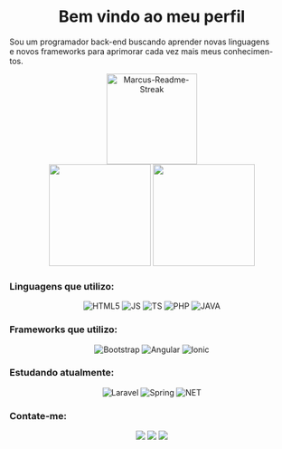 <h1 align="center">Bem vindo ao meu perfil</h1> 

<p>Sou um programador back-end buscando aprender novas linguagens<br> 
e novos frameworks para aprimorar cada vez mais meus conhecimen-<br>
tos.</p>
<div>
  <div align="center">
  <img alt="Marcus-Readme-Streak" height="160em" src ="https://github-readme-streak-stats.herokuapp.com?user=Marcu0&theme=dracula&hide_border=true&background=FFFFFF00">
</div>
</div>
 <div align="center">
    <img height="180em" src="https://github-readme-stats.vercel.app/api?username=Marcu0&show_icons=true&locale=pt-br&theme=dracula&include_all_commits=true&count_private=true" />
    <img height="180em" src="https://github-readme-stats.vercel.app/api/top-langs/?username=Marcu0&locale=pt-br&layout=compact&langs_count=7&theme=dracula"/>
</div>

### Linguagens que utilizo:
<div align="center">

![HTML5](https://img.shields.io/badge/HTML5-E34F26?style=for-the-badge&logo=html5&logoColor=white)
![JS](https://img.shields.io/badge/JavaScript-F7DF1E.svg?style=for-the-badge&logo=JavaScript&logoColor=black)
![TS](https://img.shields.io/badge/TypeScript-007ACC?style=for-the-badge&logo=typescript&logoColor=white)
![PHP](https://img.shields.io/badge/PHP-777BB4?style=for-the-badge&logo=php&logoColor=white)
![JAVA](https://img.shields.io/badge/Java-ED8B00?style=for-the-badge&logo=openjdk&logoColor=white)

</div>

### Frameworks que utilizo:
<div align="center">

![Bootstrap](https://img.shields.io/badge/Bootstrap-563D7C?style=for-the-badge&logo=bootstrap&logoColor=white)
![Angular](https://img.shields.io/badge/Angular-DD0031?style=for-the-badge&logo=angular&logoColor=white)
![Ionic](https://img.shields.io/badge/Ionic-3880FF?style=for-the-badge&logo=ionic&logoColor=white)
</div>

### Estudando atualmente:
<div align="center">

![Laravel](https://img.shields.io/badge/Laravel-FF2D20?style=for-the-badge&logo=laravel&logoColor=white)
![Spring](https://img.shields.io/badge/Spring-6DB33F?style=for-the-badge&logo=spring&logoColor=white)
![NET](https://img.shields.io/badge/.NET-5C2D91?style=for-the-badge&logo=.net&logoColor=white)
</div>

### Contate-me:
<div align="center">
<a href="mailto:marcusviniciushgr@gmail.com?suject=Contratar serviços" target="_blank"><img src="https://img.shields.io/badge/Gmail-D14836?style=for-the-badge&logo=gmail&logoColor=white"></a>
<a href="#" target="_blank"><img src="https://img.shields.io/badge/LinkedIn-0077B5?style=for-the-badge&logo=linkedin&logoColor=white"></a>
<a href="mailto:marcusviniciushgr@outlook.com?suject=Contratar serviços" target="_blank"><img src="https://img.shields.io/badge/Microsoft_Outlook-0078D4?style=for-the-badge&logo=microsoft-outlook&logoColor=white"></a>
</div>

